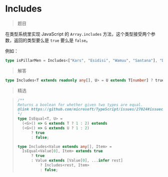 # Includes

<BtnGroup 
  issue="https://tsch.js.org/898/solutions"
  answer="https://github.com/type-challenges/type-challenges/issues/31866"
/>

> 题目

在类型系统里实现 JavaScript 的 `Array.includes` 方法，这个类型接受两个参数，返回的类型要么是 `true` 要么是 `false`。

例如：

```ts
type isPillarMen = Includes<["Kars", "Esidisi", "Wamuu", "Santana"], "Dio">; // expected to be `false`
```

> 解答

```ts
type Includes<T extends readonly any[], U> = U extends T[number] ? true : false
```

> 精选

<BtnGroup 
  featured="https://github.com/type-challenges/type-challenges/issues/1568"
/>

> ```ts
> /**
> Returns a boolean for whether given two types are equal.
> @link https://github.com/microsoft/TypeScript/issues/27024#issuecomment-421529650
> */
> type IsEqual<T, U> =
> 	(<G>() => G extends T ? 1 : 2) extends
> 	(<G>() => G extends U ? 1 : 2)
> 		? true
> 		: false;
> 
> type Includes<Value extends any[], Item> =
> 	IsEqual<Value[0], Item> extends true
> 		? true
> 		: Value extends [Value[0], ...infer rest]
> 			? Includes<rest, Item>
> 			: false;
> ```

